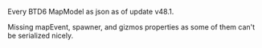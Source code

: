Every BTD6 MapModel as json as of update v48.1.

Missing mapEvent, spawner, and gizmos properties as some of them can't be serialized nicely.
